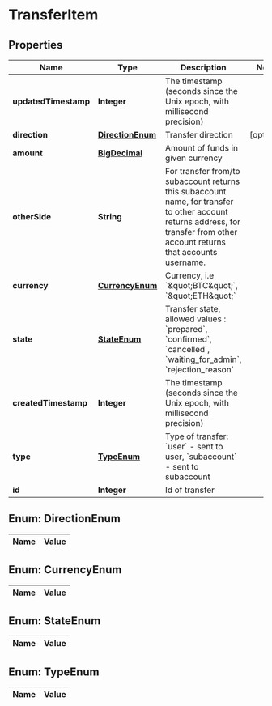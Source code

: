 

# TransferItem

## Properties

Name | Type | Description | Notes
------------ | ------------- | ------------- | -------------
**updatedTimestamp** | **Integer** | The timestamp (seconds since the Unix epoch, with millisecond precision) | 
**direction** | [**DirectionEnum**](#DirectionEnum) | Transfer direction |  [optional]
**amount** | [**BigDecimal**](BigDecimal.md) | Amount of funds in given currency | 
**otherSide** | **String** | For transfer from/to subaccount returns this subaccount name, for transfer to other account returns address, for transfer from other account returns that accounts username. | 
**currency** | [**CurrencyEnum**](#CurrencyEnum) | Currency, i.e &#x60;\&quot;BTC\&quot;&#x60;, &#x60;\&quot;ETH\&quot;&#x60; | 
**state** | [**StateEnum**](#StateEnum) | Transfer state, allowed values : &#x60;prepared&#x60;, &#x60;confirmed&#x60;, &#x60;cancelled&#x60;, &#x60;waiting_for_admin&#x60;, &#x60;rejection_reason&#x60; | 
**createdTimestamp** | **Integer** | The timestamp (seconds since the Unix epoch, with millisecond precision) | 
**type** | [**TypeEnum**](#TypeEnum) | Type of transfer: &#x60;user&#x60; - sent to user, &#x60;subaccount&#x60; - sent to subaccount | 
**id** | **Integer** | Id of transfer | 


## Enum: DirectionEnum

Name | Value
---- | -----


## Enum: CurrencyEnum

Name | Value
---- | -----


## Enum: StateEnum

Name | Value
---- | -----


## Enum: TypeEnum

Name | Value
---- | -----




